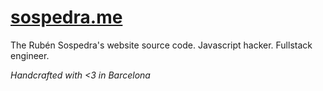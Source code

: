 [sospedra.me](https://sospedra.me)
==================================

The Rubén Sospedra's website source code.
Javascript hacker.
Fullstack engineer.

*Handcrafted with <3 in Barcelona*